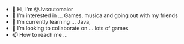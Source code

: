 - 👋 Hi, I’m @Jvsoutomaior
- 👀 I’m interested in ... Games, musica and going out with my friends
- 🌱 I’m currently learning ... Java,
- 💞️ I’m looking to collaborate on ... lots of games
- 📫 How to reach me ... 

<!---
Jvsoutomaior/Jvsoutomaior is a ✨ special ✨ repository because its `README.md` (this file) appears on your GitHub profile.
You can click the Preview link to take a look at your changes.
--->
